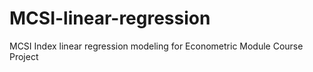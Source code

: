 # MCSI-linear-regression
MCSI Index linear regression modeling for Econometric Module Course Project
